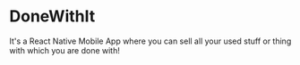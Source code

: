 # DoneWithIt
It's a React Native Mobile App where you can sell all your used stuff or thing with which you are done with!
